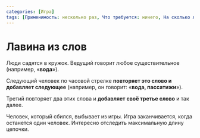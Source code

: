```yaml
---
categories: [Игра]
tags: [Применимость: несколько раз, Что требуется: ничего, На сколько людей рассчитано: от 3, Подвижность: нет]
---
```


# Лавина из слов

Люди садятся в кружок. Ведущий говорит любое существительное (например, «**вода**»).

Следующий человек по часовой стрелке **повторяет это слово и добавляет следующее** (например, он говорит: «**вода, пассатижи**»).

Третий повторяет два этих слова и **добавляет своё третье слово** и так далее.

Человек, который сбился, выбывает из игры. Игра заканчивается, когда останется один человек. Интересно отследить максимальную длину цепочки.
